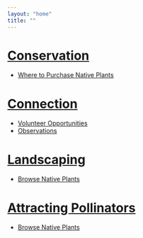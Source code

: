 ```yaml
---
layout: "home"
title: ""
---
```

<div>
	<h1>
		<a href="{{"/conservation" | prepend:site.baseurl }}">
			Conservation
		</a>
	</h1>
	<ul>
	<!--	
		<li>How to Start Native Plant Gardening</li>
		<li>Removing Invasive Species</li>
	-->
		<li>
			<a href="{{"/where_to_buy" | prepend:site.baseurl }}">
				Where to Purchase Native Plants
			</a>
		</li>
	<!--	
		<li>
			<a href="{{"/conservation/eco-anxiety" | prepend:site.baseurl }}">
			How to Manage Eco-Anxiety
			</a>
		</li>
		<li>	
			Take Action Today
		</li>
		<li>How to be a Native Plant Advocate</li>
	-->
	</ul>		
</div>

<div>
	<h1><a href="{{"/connection" | prepend:site.baseurl }}">Connection</a></h1>
	<ul>
		<li>
			<a href="{{"/connection/volunteer" | prepend:site.baseurl }}">
			Volunteer Opportunities
			</a>
		</li>
		<li>
			<a href="{{"/connection/observations" | prepend:site.baseurl }}">
			Observations 
			</a>
		</li>
	<!--
		<li>Walks</li>
		<li>Share Your Native Plant Knowledge</li>
	-->
	</ul>
</div>

<div>
	<h1><a href="{{"/landscaping" | prepend:site.baseurl }}">Landscaping</a></h1>
	<ul>
		<li>
			<a href="{{"/plants" | prepend:site.baseurl }}">
				Browse Native Plants 
			</a>
		</li>
	<!--
		<li>See Examples of Gardens</li>
	-->
	</ul>
</div>

<div>
	<h1><a href="{{"/pollinators" | prepend:site.baseurl }}">Attracting Pollinators</a></h1>
	<ul>
		<li>
			<a href="{{"/plants" | prepend:site.baseurl }}">
				Browse Native Plants
			</a>
		</li>
	</ul>
</div>

